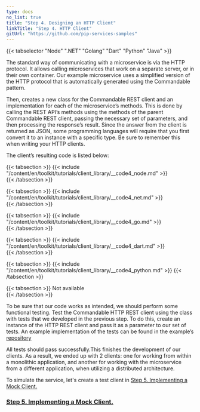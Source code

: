 ```yaml
---
type: docs
no_list: true
title: "Step 4. Designing an HTTP Client"
linkTitle: "Step 4. HTTP Client" 
gitUrl: "https://github.com/pip-services-samples"
---
```


{{< tabselector "Node" ".NET" "Golang" "Dart" "Python" "Java" >}}

The standard way of communicating with a microservice is via the HTTP protocol. It allows calling microservices that work on a separate server, or in their own container. Our example microservice uses a simplified version of the HTTP protocol that is automatically generated using the Commandable pattern.    
    
Then, creates a new class for the Commandable REST client and an implementation for each of the microservice’s methods. This is done by calling the REST API’s methods using the methods of the parent Commandable REST client, passing the necessary set of parameters, and then processing the response’s result. Since the answer from the client is returned as JSON, some programming languages will require that you first convert it to an instance with a specific type. Be sure to remember this when writing your HTTP clients.

The client’s resulting code is listed below:

{{< tabsection >}}
  {{< include "/content/en/toolkit/tutorials/client_library/__code4_node.md" >}}  
{{< /tabsection >}}

{{< tabsection >}}
  {{< include "/content/en/toolkit/tutorials/client_library/__code4_net.md" >}}    
{{< /tabsection >}}

{{< tabsection >}}
  {{< include "/content/en/toolkit/tutorials/client_library/__code4_go.md" >}}   
{{< /tabsection >}}

{{< tabsection >}}
  {{< include "/content/en/toolkit/tutorials/client_library/__code4_dart.md" >}}    
{{< /tabsection >}}

{{< tabsection >}}
  {{< include "/content/en/toolkit/tutorials/client_library/__code4_python.md" >}}
{{< /tabsection >}}

{{< tabsection >}}
  Not available  
{{< /tabsection >}}

To be sure that our code works as intended, we should perform some functional testing. Test the Commandable HTTP REST client using the class with tests that we developed in the previous step. To do this, create an instance of the HTTP REST client and pass it as a parameter to our set of tests.
An example implementation of the tests can be found in the example’s [repository](https://github.com/pip-services-samples/client-beacons-python/blob/master/test/version1/test_BeaconsHttpClient.py)

All tests should pass successfully.This finishes the development of our clients. As a result, we ended up with 2 clients: one for working from within a monolithic application, and another for working with the microservice from a different application, when utilizing a distributed architecture.

To simulate the service, let's create a test client in [Step 5. Implementing a Mock Client.](../step4)


<span class="hide-title-link">

### [Step 5. Implementing a Mock Client.](../step4)

</span>
